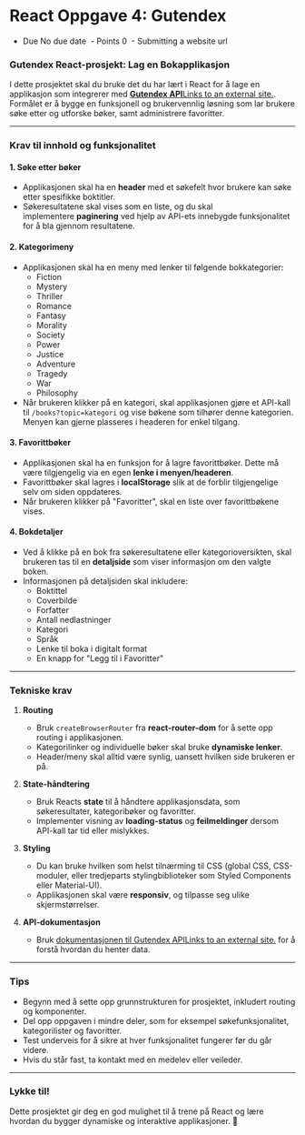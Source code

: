 # React Oppgave 4: Gutendex

-   Due No due date
     - Points 0
     - Submitting a website url

### Gutendex React-prosjekt: Lag en Bokapplikasjon

I dette prosjektet skal du bruke det du har lært i React for å lage en applikasjon som integrerer med [**Gutendex API**Links to an external site.](https://gutendex.com/). Formålet er å bygge en funksjonell og brukervennlig løsning som lar brukere søke etter og utforske bøker, samt administrere favoritter.

---

### **Krav til innhold og funksjonalitet**

#### **1. Søke etter bøker**

-   Applikasjonen skal ha en **header** med et søkefelt hvor brukere kan søke etter spesifikke boktitler.
-   Søkeresultatene skal vises som en liste, og du skal implementere **paginering** ved hjelp av API-ets innebygde funksjonalitet for å bla gjennom resultatene.

#### **2. Kategorimeny**

-   Applikasjonen skal ha en meny med lenker til følgende bokkategorier:
    -   Fiction
    -   Mystery
    -   Thriller
    -   Romance
    -   Fantasy
    -   Morality
    -   Society
    -   Power
    -   Justice
    -   Adventure
    -   Tragedy
    -   War
    -   Philosophy
-   Når brukeren klikker på en kategori, skal applikasjonen gjøre et API-kall til `/books?topic=kategori` og vise bøkene som tilhører denne kategorien. Menyen kan gjerne plasseres i headeren for enkel tilgang.

#### **3. Favorittbøker**

-   Applikasjonen skal ha en funksjon for å lagre favorittbøker. Dette må være tilgjengelig via en egen **lenke i menyen/headeren**.
-   Favorittbøker skal lagres i **localStorage** slik at de forblir tilgjengelige selv om siden oppdateres.
-   Når brukeren klikker på "Favoritter", skal en liste over favorittbøkene vises.

#### **4. Bokdetaljer**

-   Ved å klikke på en bok fra søkeresultatene eller kategorioversikten, skal brukeren tas til en **detaljside** som viser informasjon om den valgte boken.
-   Informasjonen på detaljsiden skal inkludere:
    -   Boktittel
    -   Coverbilde
    -   Forfatter
    -   Antall nedlastninger
    -   Kategori
    -   Språk
    -   Lenke til boka i digitalt format
    -   En knapp for "Legg til i Favoritter"

---

### **Tekniske krav**

1. **Routing**

    - Bruk `createBrowserRouter` fra **react-router-dom** for å sette opp routing i applikasjonen.
    - Kategorilinker og individuelle bøker skal bruke **dynamiske lenker**.
    - Header/meny skal alltid være synlig, uansett hvilken side brukeren er på.

2. **State-håndtering**

    - Bruk Reacts **state** til å håndtere applikasjonsdata, som søkeresultater, kategoribøker og favoritter.
    - Implementer visning av **loading-status** og **feilmeldinger** dersom API-kall tar tid eller mislykkes.

3. **Styling**

    - Du kan bruke hvilken som helst tilnærming til CSS (global CSS, CSS-moduler, eller tredjeparts stylingbiblioteker som Styled Components eller Material-UI).
    - Applikasjonen skal være **responsiv**, og tilpasse seg ulike skjermstørrelser.

4. **API-dokumentasjon**

    - Bruk [dokumentasjonen til Gutendex APILinks to an external site.](https://gutendex.com/) for å forstå hvordan du henter data.

---

### **Tips**

-   Begynn med å sette opp grunnstrukturen for prosjektet, inkludert routing og komponenter.
-   Del opp oppgaven i mindre deler, som for eksempel søkefunksjonalitet, kategorilister og favoritter.
-   Test underveis for å sikre at hver funksjonalitet fungerer før du går videre.
-   Hvis du står fast, ta kontakt med en medelev eller veileder.

---

### **Lykke til!**

Dette prosjektet gir deg en god mulighet til å trene på React og lære hvordan du bygger dynamiske og interaktive applikasjoner. 🚀
